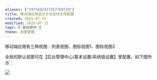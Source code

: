 ```yaml
---
aliases: ["1973442317357709729"]
title: 移动端应用显示方式支持全局配置
created: 2025-07-15
modified: 2025-07-15
tags: ['基础模块']
theme: 权限管理
---
```


移动端应用有三种视图：列表视图、图标视图1、图标视图2

全局的默认视图可在【后台管理中心/基本设置/系统级设置】里配置，如下图所示：

![](9b9635b379bb2d7a432843004b202a34.jpg)